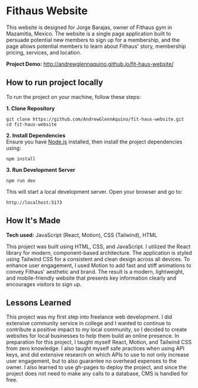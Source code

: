 # Fithaus Website
This website is designed for Jorge Barajas, owner of Fithaus gym in Mazamitla, Mexico. The website is a single page application built to persuade potential new members to sign up for a membership, and the page allows potential members to learn about Fithaus' story, membership pricing, services, and location.

**Project Demo:** http://andrewglennaquino.github.io/fit-haus-website/

## How to run project locally
To run the project on your machine, follow these steps:

**1. Clone Repository**
```
git clone https://github.com/AndrewGlennAquino/fit-haus-website.git
cd fit-haus-website
```

**2. Install Dependencies** <br/>
Ensure you have [Node.js](https://nodejs.org/) installed, then install the project dependencies using:
```
npm install
```

**3. Run Development Server**
```
npm run dev
```
This will start a local development server. Open your browser and go to:
```
http://localhost:5173
```

## How It's Made
**Tech used:** JavaScript (React, Motion), CSS (Tailwind), HTML

This project was built using HTML, CSS, and JavaScript. I utilized the React library for modern, component-based architecture. The application is styled using Tailwind CSS for a consistent and clean design across all devices. To enhance user engagement, I used Motion to add fast and stiff animations to convey Fithaus' aesthetic and brand. The result is a modern, lightweight, and mobile-friendly website that presents key information clearly and encourages visitors to sign up.

## Lessons Learned
This project was my first step into freelance web development. I did extensive community service in college and I wanted to continue to contribute a positive impact to my local community, so I decided to create websites for local businesses to help them build an online presence. In preparation for this project, I taught myself React, Motion, and Tailwind CSS from zero knowledge. I also taught myself safe practices when using API keys, and did extensive research on which APIs to use to not only increase user engagement, but to also guarantee no overhead expenses to the owner. I also learned to use gh-pages to deploy the project, and since the project does not need to make any calls to a database, CMS is handled for free.
